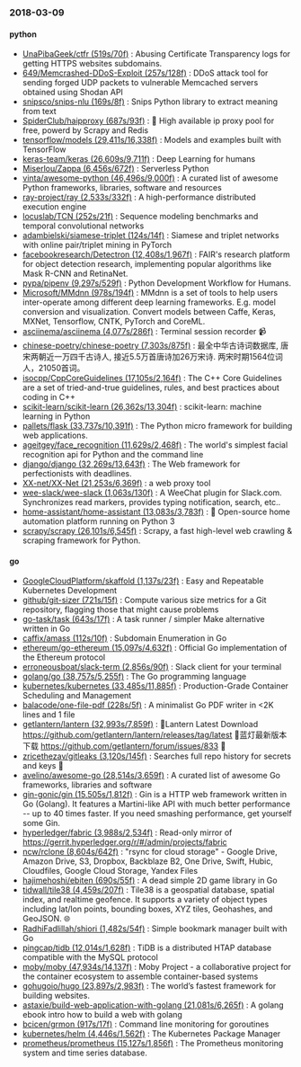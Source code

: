 ### 2018-03-09

#### python
* [UnaPibaGeek/ctfr (519s/70f)](https://github.com/UnaPibaGeek/ctfr) : Abusing Certificate Transparency logs for getting HTTPS websites subdomains.
* [649/Memcrashed-DDoS-Exploit (257s/128f)](https://github.com/649/Memcrashed-DDoS-Exploit) : DDoS attack tool for sending forged UDP packets to vulnerable Memcached servers obtained using Shodan API
* [snipsco/snips-nlu (169s/8f)](https://github.com/snipsco/snips-nlu) : Snips Python library to extract meaning from text
* [SpiderClub/haipproxy (687s/93f)](https://github.com/SpiderClub/haipproxy) : 💖 High available ip proxy pool for free, powerd by Scrapy and Redis
* [tensorflow/models (29,411s/16,338f)](https://github.com/tensorflow/models) : Models and examples built with TensorFlow
* [keras-team/keras (26,609s/9,711f)](https://github.com/keras-team/keras) : Deep Learning for humans
* [Miserlou/Zappa (6,456s/672f)](https://github.com/Miserlou/Zappa) : Serverless Python
* [vinta/awesome-python (46,496s/9,000f)](https://github.com/vinta/awesome-python) : A curated list of awesome Python frameworks, libraries, software and resources
* [ray-project/ray (2,533s/332f)](https://github.com/ray-project/ray) : A high-performance distributed execution engine
* [locuslab/TCN (252s/21f)](https://github.com/locuslab/TCN) : Sequence modeling benchmarks and temporal convolutional networks
* [adambielski/siamese-triplet (124s/14f)](https://github.com/adambielski/siamese-triplet) : Siamese and triplet networks with online pair/triplet mining in PyTorch
* [facebookresearch/Detectron (12,408s/1,967f)](https://github.com/facebookresearch/Detectron) : FAIR's research platform for object detection research, implementing popular algorithms like Mask R-CNN and RetinaNet.
* [pypa/pipenv (9,297s/529f)](https://github.com/pypa/pipenv) : Python Development Workflow for Humans.
* [Microsoft/MMdnn (978s/194f)](https://github.com/Microsoft/MMdnn) : MMdnn is a set of tools to help users inter-operate among different deep learning frameworks. E.g. model conversion and visualization. Convert models between Caffe, Keras, MXNet, Tensorflow, CNTK, PyTorch and CoreML.
* [asciinema/asciinema (4,077s/286f)](https://github.com/asciinema/asciinema) : Terminal session recorder 📹
* [chinese-poetry/chinese-poetry (7,303s/875f)](https://github.com/chinese-poetry/chinese-poetry) : 最全中华古诗词数据库, 唐宋两朝近一万四千古诗人, 接近5.5万首唐诗加26万宋诗. 两宋时期1564位词人，21050首词。
* [isocpp/CppCoreGuidelines (17,105s/2,164f)](https://github.com/isocpp/CppCoreGuidelines) : The C++ Core Guidelines are a set of tried-and-true guidelines, rules, and best practices about coding in C++
* [scikit-learn/scikit-learn (26,362s/13,304f)](https://github.com/scikit-learn/scikit-learn) : scikit-learn: machine learning in Python
* [pallets/flask (33,737s/10,391f)](https://github.com/pallets/flask) : The Python micro framework for building web applications.
* [ageitgey/face_recognition (11,629s/2,468f)](https://github.com/ageitgey/face_recognition) : The world's simplest facial recognition api for Python and the command line
* [django/django (32,269s/13,643f)](https://github.com/django/django) : The Web framework for perfectionists with deadlines.
* [XX-net/XX-Net (21,253s/6,369f)](https://github.com/XX-net/XX-Net) : a web proxy tool
* [wee-slack/wee-slack (1,063s/130f)](https://github.com/wee-slack/wee-slack) : A WeeChat plugin for Slack.com. Synchronizes read markers, provides typing notification, search, etc..
* [home-assistant/home-assistant (13,083s/3,783f)](https://github.com/home-assistant/home-assistant) : 🏡 Open-source home automation platform running on Python 3
* [scrapy/scrapy (26,101s/6,545f)](https://github.com/scrapy/scrapy) : Scrapy, a fast high-level web crawling & scraping framework for Python.

#### go
* [GoogleCloudPlatform/skaffold (1,137s/23f)](https://github.com/GoogleCloudPlatform/skaffold) : Easy and Repeatable Kubernetes Development
* [github/git-sizer (721s/15f)](https://github.com/github/git-sizer) : Compute various size metrics for a Git repository, flagging those that might cause problems
* [go-task/task (643s/17f)](https://github.com/go-task/task) : A task runner / simpler Make alternative written in Go
* [caffix/amass (112s/10f)](https://github.com/caffix/amass) : Subdomain Enumeration in Go
* [ethereum/go-ethereum (15,097s/4,632f)](https://github.com/ethereum/go-ethereum) : Official Go implementation of the Ethereum protocol
* [erroneousboat/slack-term (2,856s/90f)](https://github.com/erroneousboat/slack-term) : Slack client for your terminal
* [golang/go (38,757s/5,255f)](https://github.com/golang/go) : The Go programming language
* [kubernetes/kubernetes (33,485s/11,885f)](https://github.com/kubernetes/kubernetes) : Production-Grade Container Scheduling and Management
* [balacode/one-file-pdf (228s/5f)](https://github.com/balacode/one-file-pdf) : A minimalist Go PDF writer in <2K lines and 1 file
* [getlantern/lantern (32,993s/7,859f)](https://github.com/getlantern/lantern) : 🔴Lantern Latest Download https://github.com/getlantern/lantern/releases/tag/latest 🔴蓝灯最新版本下载 https://github.com/getlantern/forum/issues/833 🔴
* [zricethezav/gitleaks (3,120s/145f)](https://github.com/zricethezav/gitleaks) : Searches full repo history for secrets and keys 🔑
* [avelino/awesome-go (28,514s/3,659f)](https://github.com/avelino/awesome-go) : A curated list of awesome Go frameworks, libraries and software
* [gin-gonic/gin (15,505s/1,812f)](https://github.com/gin-gonic/gin) : Gin is a HTTP web framework written in Go (Golang). It features a Martini-like API with much better performance -- up to 40 times faster. If you need smashing performance, get yourself some Gin.
* [hyperledger/fabric (3,988s/2,534f)](https://github.com/hyperledger/fabric) : Read-only mirror of https://gerrit.hyperledger.org/r/#/admin/projects/fabric
* [ncw/rclone (8,604s/642f)](https://github.com/ncw/rclone) : "rsync for cloud storage" - Google Drive, Amazon Drive, S3, Dropbox, Backblaze B2, One Drive, Swift, Hubic, Cloudfiles, Google Cloud Storage, Yandex Files
* [hajimehoshi/ebiten (690s/55f)](https://github.com/hajimehoshi/ebiten) : A dead simple 2D game library in Go
* [tidwall/tile38 (4,459s/207f)](https://github.com/tidwall/tile38) : Tile38 is a geospatial database, spatial index, and realtime geofence. It supports a variety of object types including lat/lon points, bounding boxes, XYZ tiles, Geohashes, and GeoJSON. 🌐
* [RadhiFadlillah/shiori (1,482s/54f)](https://github.com/RadhiFadlillah/shiori) : Simple bookmark manager built with Go
* [pingcap/tidb (12,014s/1,628f)](https://github.com/pingcap/tidb) : TiDB is a distributed HTAP database compatible with the MySQL protocol
* [moby/moby (47,934s/14,137f)](https://github.com/moby/moby) : Moby Project - a collaborative project for the container ecosystem to assemble container-based systems
* [gohugoio/hugo (23,897s/2,983f)](https://github.com/gohugoio/hugo) : The world’s fastest framework for building websites.
* [astaxie/build-web-application-with-golang (21,081s/6,265f)](https://github.com/astaxie/build-web-application-with-golang) : A golang ebook intro how to build a web with golang
* [bcicen/grmon (917s/17f)](https://github.com/bcicen/grmon) : Command line monitoring for goroutines
* [kubernetes/helm (4,446s/1,562f)](https://github.com/kubernetes/helm) : The Kubernetes Package Manager
* [prometheus/prometheus (15,127s/1,856f)](https://github.com/prometheus/prometheus) : The Prometheus monitoring system and time series database.
